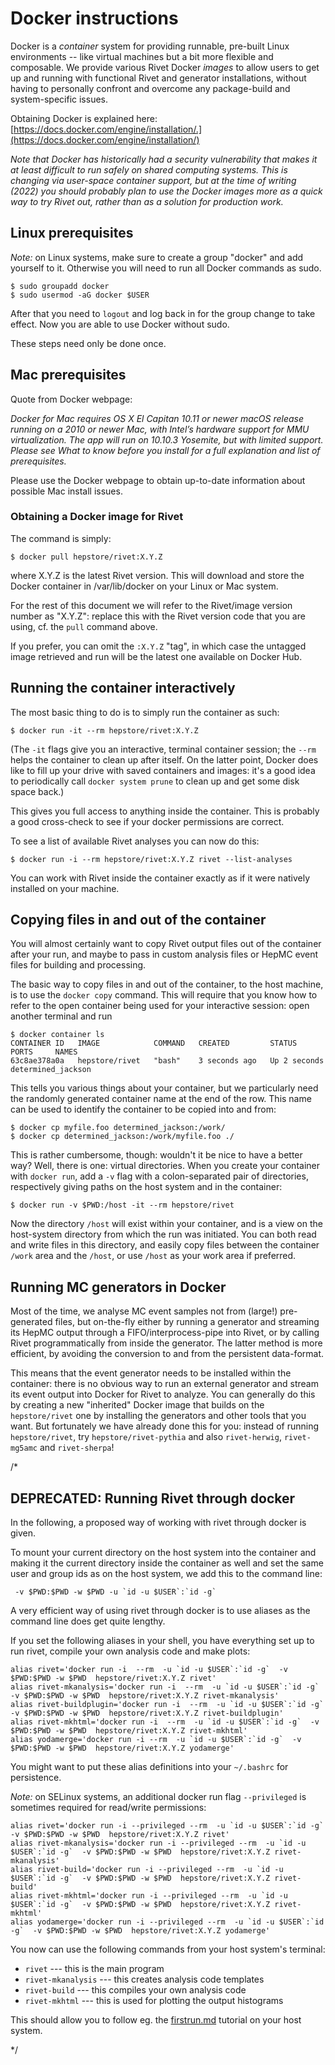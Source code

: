 # Docker instructions

Docker is a *container* system for providing runnable, pre-built Linux environments -- like virtual machines
but a bit more flexible and composable. We provide various Rivet Docker *images* to allow users to get up
and running with functional Rivet and generator installations, without having to personally confront and
overcome any package-build and system-specific issues.

Obtaining Docker is explained here: [https://docs.docker.com/engine/installation/.](https://docs.docker.com/engine/installation/)

*Note that Docker has historically had a security vulnerability that makes it at least difficult to run
safely on shared computing systems. This is changing via user-space container support, but at the time
of writing (2022) you should probably plan to use the Docker images more as a quick way to try Rivet out,
rather than as a solution for production work.*


## Linux prerequisites
*Note:* on Linux systems, make sure to create a group "docker"
and add yourself to it. Otherwise you will need to run all Docker
commands as sudo.

```
$ sudo groupadd docker
$ sudo usermod -aG docker $USER
```

After that you need to `logout` and log back in for the group change to take
effect. Now you are able to use Docker without sudo.

These steps need only be done once.


## Mac prerequisites
Quote from Docker webpage:

*Docker for Mac requires OS X El Capitan 10.11 or newer macOS release running on
a 2010 or newer Mac, with Intel’s hardware support for MMU virtualization. The
app will run on 10.10.3 Yosemite, but with limited support. Please see What to
know before you install for a full explanation and list of prerequisites.*

Please use the Docker webpage to obtain up-to-date information about possible
Mac install issues.


### Obtaining a Docker image for Rivet

The command is simply:

```
$ docker pull hepstore/rivet:X.Y.Z
```

where X.Y.Z is the latest Rivet version. This will download and store the Docker
container in /var/lib/docker on your Linux or Mac system.

For the rest of this document we will refer to the Rivet/image version number as
"X.Y.Z": replace this with the Rivet version code that you are using, cf. the
`pull` command above.

If you prefer, you can omit the `:X.Y.Z` "tag", in which case the untagged image
retrieved and run will be the latest one available on Docker Hub.


## Running the container interactively

The most basic thing to do is to simply run the container as such:

```
$ docker run -it --rm hepstore/rivet:X.Y.Z
```

(The `-it` flags give you an interactive, terminal container session; the `--rm`
helps the container to clean up after itself. On the latter point, Docker does
like to fill up your drive with saved containers and images: it's a good idea to
periodically call `docker system prune` to clean up and get some disk space
back.)

This gives you full access to anything inside the container.
This is probably a good cross-check to see if your docker permissions
are correct.

To see a list of available Rivet analyses you can now do this:

```
$ docker run -i --rm hepstore/rivet:X.Y.Z rivet --list-analyses
```

You can work with Rivet inside the container exactly as if it were natively
installed on your machine.


## Copying files in and out of the container

You will almost certainly want to copy Rivet output files out of the container
after your run, and maybe to pass in custom analysis files or HepMC event files
for building and processing.

The basic way to copy files in and out of the container, to the host machine, is
to use the `docker copy` command. This will require that you know how to refer
to the open container being used for your interactive session: open another
terminal and run

```
$ docker container ls
CONTAINER ID   IMAGE            COMMAND   CREATED         STATUS         PORTS     NAMES
63c8ae378a0a   hepstore/rivet   "bash"    3 seconds ago   Up 2 seconds             determined_jackson
```

This tells you various things about your container, but we particularly need the
randomly generated container name at the end of the row. This name can be used
to identify the container to be copied into and from:

```
$ docker cp myfile.foo determined_jackson:/work/
$ docker cp determined_jackson:/work/myfile.foo ./
```

This is rather cumbersome, though: wouldn't it be nice to have a better way?
Well, there is one: virtual directories. When you create your container with
`docker run`, add a `-v` flag with a colon-separated pair of directories,
respectively giving paths on the host system and in the container:

```
$ docker run -v $PWD:/host -it --rm hepstore/rivet
```

Now the directory `/host` will exist within your container, and is a view on
the host-system directory from which the run was initiated. You can both read
and write files in this directory, and easily copy files between the container
`/work` area and the `/host`, or use `/host` as your work area if preferred.


## Running MC generators in Docker

Most of the time, we analyse MC event samples not from (large!) pre-generated
files, but on-the-fly either by running a generator and streaming its HepMC output
through a FIFO/interprocess-pipe into Rivet, or by calling Rivet programmatically
from inside the generator. The latter method is more efficient, by avoiding the
conversion to and from the persistent data-format.

This means that the event generator needs to be installed within the container: there
is no obvious way to run an external generator and stream its event output into
Docker for Rivet to analyze. You can generally do this by creating a new "inherited"
Docker image that builds on the `hepstore/rivet` one by installing the generators
and other tools that you want. But fortunately we have already done this for you:
instead of running `hepstore/rivet`, try `hepstore/rivet-pythia` and also `rivet-herwig`,
`rivet-mg5amc` and `rivet-sherpa`!


/*

## DEPRECATED: Running Rivet through docker

In the following, a proposed way of working with rivet through docker is given.

To mount your current directory on the host system into the container and making it the current directory inside the container as well and set the same user and group ids as on the host system, we add this to the command line:

```
 -v $PWD:$PWD -w $PWD -u `id -u $USER`:`id -g`
```


A very efficient way of using rivet through docker is to use aliases as the command line does get quite lengthy.

If you set the following aliases in your shell, you have everything set up to run rivet, compile your own analysis code and make plots:

```
alias rivet='docker run -i  --rm  -u `id -u $USER`:`id -g`  -v $PWD:$PWD -w $PWD  hepstore/rivet:X.Y.Z rivet'
alias rivet-mkanalysis='docker run -i  --rm  -u `id -u $USER`:`id -g`  -v $PWD:$PWD -w $PWD  hepstore/rivet:X.Y.Z rivet-mkanalysis'
alias rivet-buildplugin='docker run -i  --rm  -u `id -u $USER`:`id -g`  -v $PWD:$PWD -w $PWD  hepstore/rivet:X.Y.Z rivet-buildplugin'
alias rivet-mkhtml='docker run -i  --rm  -u `id -u $USER`:`id -g`  -v $PWD:$PWD -w $PWD  hepstore/rivet:X.Y.Z rivet-mkhtml'
alias yodamerge='docker run -i --rm  -u `id -u $USER`:`id -g`  -v $PWD:$PWD -w $PWD  hepstore/rivet:X.Y.Z yodamerge'
```

You might want to put these alias definitions into your `~/.bashrc` for persistence.

*Note:* on SELinux systems, an additional docker run flag `--privileged` is sometimes required for read/write permissions:
```
alias rivet='docker run -i --privileged --rm  -u `id -u $USER`:`id -g`  -v $PWD:$PWD -w $PWD  hepstore/rivet:X.Y.Z rivet'
alias rivet-mkanalysis='docker run -i --privileged --rm  -u `id -u $USER`:`id -g`  -v $PWD:$PWD -w $PWD  hepstore/rivet:X.Y.Z rivet-mkanalysis'
alias rivet-build='docker run -i --privileged --rm  -u `id -u $USER`:`id -g`  -v $PWD:$PWD -w $PWD  hepstore/rivet:X.Y.Z rivet-build'
alias rivet-mkhtml='docker run -i --privileged --rm  -u `id -u $USER`:`id -g`  -v $PWD:$PWD -w $PWD  hepstore/rivet:X.Y.Z rivet-mkhtml'
alias yodamerge='docker run -i --privileged --rm  -u `id -u $USER`:`id -g`  -v $PWD:$PWD -w $PWD  hepstore/rivet:X.Y.Z yodamerge'
```

You now can use the following commands from your host system's terminal:

* `rivet`              --- this is the main program
* `rivet-mkanalysis`   --- this creates analysis code templates
* `rivet-build`        --- this compiles your own analysis code
* `rivet-mkhtml`       --- this is used for plotting the output histograms

This should allow you to follow eg. the [firstrun.md](https://gitlab.com/hepcedar/rivet/-/blob/release-3-1-x/doc/tutorials/firstrun.md) tutorial on your host system.

*/
